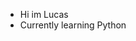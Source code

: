 - Hi im Lucas
- Currently learning Python

<!---
LucasPCPaes/LucasPCPaes is a ✨ special ✨ repository because its `README.md` (this file) appears on your GitHub profile.
You can click the Preview link to take a look at your changes.
--->
